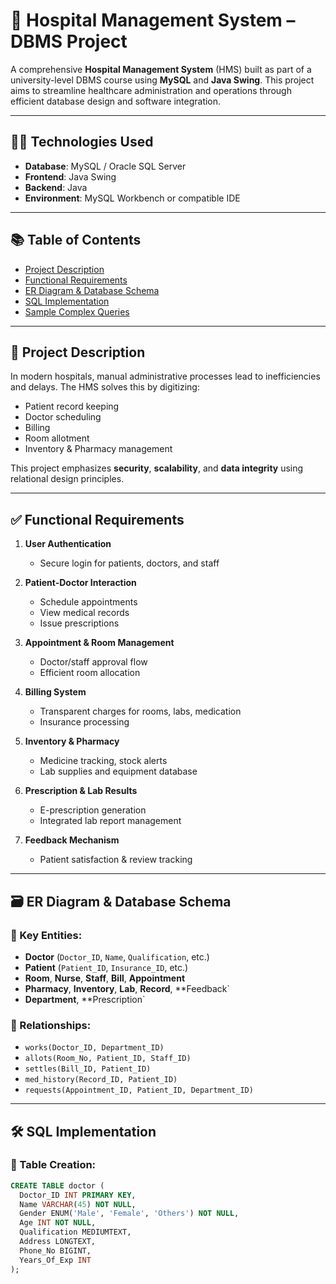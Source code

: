 # 🏥 Hospital Management System – DBMS Project

A comprehensive **Hospital Management System** (HMS) built as part of a university-level DBMS course using **MySQL** and **Java Swing**. This project aims to streamline healthcare administration and operations through efficient database design and software integration.

---

## 👨‍💻 Technologies Used

- **Database**: MySQL / Oracle SQL Server
- **Frontend**: Java Swing
- **Backend**: Java
- **Environment**: MySQL Workbench or compatible IDE

---

## 📚 Table of Contents

- [Project Description](#project-description)
- [Functional Requirements](#functional-requirements)
- [ER Diagram & Database Schema](#er-diagram--database-schema)
- [SQL Implementation](#sql-implementation)
- [Sample Complex Queries](#sample-complex-queries)

---

## 📖 Project Description

In modern hospitals, manual administrative processes lead to inefficiencies and delays. The HMS solves this by digitizing:

- Patient record keeping
- Doctor scheduling
- Billing
- Room allotment
- Inventory & Pharmacy management

This project emphasizes **security**, **scalability**, and **data integrity** using relational design principles.

---

## ✅ Functional Requirements

1. **User Authentication**
   - Secure login for patients, doctors, and staff

2. **Patient-Doctor Interaction**
   - Schedule appointments
   - View medical records
   - Issue prescriptions

3. **Appointment & Room Management**
   - Doctor/staff approval flow
   - Efficient room allocation

4. **Billing System**
   - Transparent charges for rooms, labs, medication
   - Insurance processing

5. **Inventory & Pharmacy**
   - Medicine tracking, stock alerts
   - Lab supplies and equipment database

6. **Prescription & Lab Results**
   - E-prescription generation
   - Integrated lab report management

7. **Feedback Mechanism**
   - Patient satisfaction & review tracking

---

## 🗃️ ER Diagram & Database Schema

### 🧱 Key Entities:
- **Doctor** (`Doctor_ID`, `Name`, `Qualification`, etc.)
- **Patient** (`Patient_ID`, `Insurance_ID`, etc.)
- **Room**, **Nurse**, **Staff**, **Bill**, **Appointment**
- **Pharmacy**, **Inventory**, **Lab**, **Record**, **Feedback`
- **Department**, **Prescription`

### 🔄 Relationships:
- `works(Doctor_ID, Department_ID)`
- `allots(Room_No, Patient_ID, Staff_ID)`
- `settles(Bill_ID, Patient_ID)`
- `med_history(Record_ID, Patient_ID)`
- `requests(Appointment_ID, Patient_ID, Department_ID)`

---

## 🛠️ SQL Implementation

### 📌 Table Creation:
```sql
CREATE TABLE doctor (
  Doctor_ID INT PRIMARY KEY,
  Name VARCHAR(45) NOT NULL,
  Gender ENUM('Male', 'Female', 'Others') NOT NULL,
  Age INT NOT NULL,
  Qualification MEDIUMTEXT,
  Address LONGTEXT,
  Phone_No BIGINT,
  Years_Of_Exp INT
);

